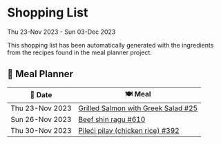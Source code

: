 # Shopping List

Thu 23-Nov 2023 - Sun 03-Dec 2023

This shopping list has been automatically generated with the ingredients from the recipes found in the meal planner project.

## 📅 Meal Planner

|📅 Date| 🍽️ Meal|
|----|----|
|Thu 23-Nov 2023|[Grilled Salmon with Greek Salad #25](https://github.com/jcallaghan/The-Cookbook/issues/25)|
|Sun 26-Nov 2023|[Beef shin ragu #610](https://github.com/jcallaghan/The-Cookbook/issues/610)|
|Thu 30-Nov 2023|[Pileći pilav (chicken rice) #392](https://github.com/jcallaghan/The-Cookbook/issues/392)|
